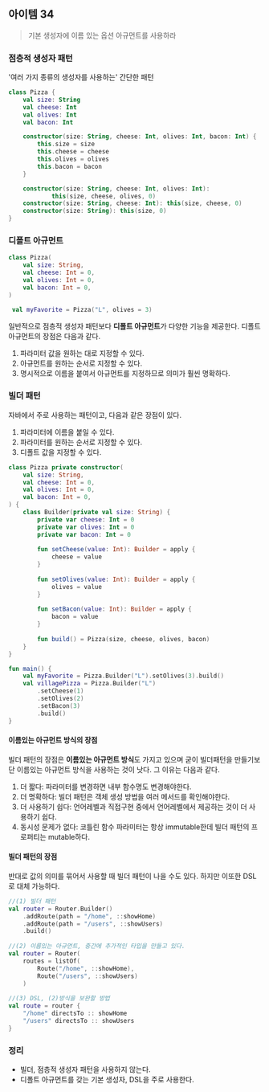 ## 아이템 34
> 기본 생성자에 이름 있는 옵션 아규먼트를 사용하라

### 점층적 생성자 패턴

'여러 가지 종류의 생성자를 사용하는' 간단한 패턴

```kotlin
class Pizza {
    val size: String
    val cheese: Int
    val olives: Int
    val bacon: Int

    constructor(size: String, cheese: Int, olives: Int, bacon: Int) {
        this.size = size
        this.cheese = cheese
        this.olives = olives
        this.bacon = bacon
    }

    constructor(size: String, cheese: Int, olives: Int):
            this(size, cheese, olives, 0)
    constructor(size: String, cheese: Int): this(size, cheese, 0)
    constructor(size: String): this(size, 0)
}
````

### 디폴트 아규먼트

```kotlin
class Pizza(
    val size: String,
    val cheese: Int = 0,
    val olives: Int = 0,
    val bacon: Int = 0,
)
```
```kotlin
 val myFavorite = Pizza("L", olives = 3)
```

일반적으로 점층적 생성자 패턴보다 **디폴트 아규먼트**가 다양한 기능을 제공한다. 디폴트 아규먼트의 장점은 다음과 같다.

1. 파라미터 값을 원하는 대로 지정할 수 있다.
2. 아규먼트를 원하는 순서로 지정할 수 있다.
3. 명시적으로 이름을 붙여서 아규먼트를 지정하므로 의미가 훨씬 명확하다.

### 빌더 패턴
자바에서 주로 사용하는 패턴이고, 다음과 같은 장점이 있다.

1. 파라미터에 이름을 붙일 수 있다.
2. 파라미터를 원하는 순서로 지정할 수 있다.
3. 디폴트 값을 지정할 수 있다.

```kotlin
class Pizza private constructor(
    val size: String,
    val cheese: Int = 0,
    val olives: Int = 0,
    val bacon: Int = 0,
) {
    class Builder(private val size: String) {
        private var cheese: Int = 0
        private var olives: Int = 0
        private var bacon: Int = 0
        
        fun setCheese(value: Int): Builder = apply { 
            cheese = value
        }
        
        fun setOlives(value: Int): Builder = apply { 
            olives = value
        }
        
        fun setBacon(value: Int): Builder = apply { 
            bacon = value
        }
        
        fun build() = Pizza(size, cheese, olives, bacon)
    }
}
```

```kotlin
fun main() {
    val myFavorite = Pizza.Builder("L").setOlives(3).build()
    val villagePizza = Pizza.Builder("L")
        .setCheese(1)
        .setOlives(2)
        .setBacon(3)
        .build()
}
```

#### 이름있는 아규먼트 방식의 장점
빌더 패턴의 장점은 **이름있는 아규먼트 방식**도 가지고 있으며 굳이 빌더패턴을 만들기보단 이름있는 아규먼트 방식을 사용하는 것이 낫다. 그 이유는 다음과 같다.

1. 더 짧다: 파라미터를 변경하면 내부 함수명도 변경해야한다.
2. 더 명확하다: 빌더 패턴은 객체 생성 방법을 여러 메서드를 확인해야한다.
3. 더 사용하기 쉽다: 언어레벨과 직접구현 중에서 언어레벨에서 제공하는 것이 더 사용하기 쉽다.
4. 동시성 문제가 없다: 코틀린 함수 파라미터는 항상 immutable한데 빌더 패턴의 프로퍼티는 mutable하다.

#### 빌더 패턴의 장점
반대로 값의 의미를 묶어서 사용할 때 빌더 패턴이 나을 수도 있다. 하지만 이또한 DSL로 대체 가능하다.

```kotlin
//(1) 빌더 패턴
val router = Router.Builder()
    .addRoute(path = "/home", ::showHome)
    .addRoute(path = "/users", ::showUsers)
    .build()
    
//(2) 이름있는 아규먼트, 중간에 추가적인 타입을 만들고 있다.
val router = Router(
    routes = listOf(
        Route("/home", ::showHome),
        Route("/users", ::showUsers)
    )
    
//(3) DSL, (2)방식을 보완할 방법 
val route = router {
    "/home" directsTo :: showHome
    "/users" directsTo :: showUsers
}
```

### 정리
* 빌더, 점층적 생성자 패턴을 사용하지 않는다.
* 디폴트 아규먼트를 갖는 기본 생성자, DSL을 주로 사용한다.
